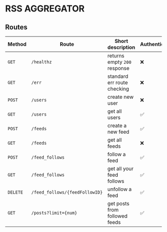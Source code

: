 # RSS AGGREGATOR
## Routes
|Method   |Route                           |Short description             |Authenticated|
|---------|--------------------------------|------------------------------|-------------|
| `GET`   | `/healthz`                     |returns empty `200` response  |:x: 
| `GET`   | `/err`                         |standard err route checking   |:x:
| `POST`  | `/users`                       |create new user               |:x:
| `GET`   | `/users`                       |get all users                 |:white_check_mark:
| `POST`  | `/feeds`                       |create a new feed             |:white_check_mark:
| `GET`   | `/feeds`                       |get all feeds                 |:x:
| `POST`  | `/feed_follows`                |follow a feed                 |:white_check_mark:
| `GET`   | `/feed_follows`                |get all your feed follows     |:white_check_mark:
| `DELETE`| `/feed_follows/{feedFollowID}` |unfollow a feed               |:white_check_mark:
| `GET`   | `/posts?limit={num}`           |get posts from followed feeds |:white_check_mark: